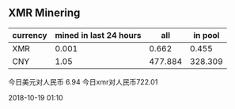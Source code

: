 ## XMR Minering

|currency|mined in last 24 hours|all|in pool|
|---|---|---|---|
|XMR|0.001|0.662|0.455|
|CNY|1.05|477.884|328.309|

今日美元对人民币 6.94	今日xmr对人民币722.01


2018-10-19 01:10